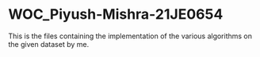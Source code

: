 # WOC_Piyush-Mishra-21JE0654
This is the files containing the implementation of the various algorithms on the given dataset by me. 

